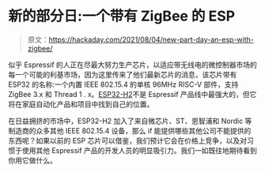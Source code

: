 # 新的部分日:一个带有 ZigBee 的 ESP

> 原文：<https://hackaday.com/2021/08/04/new-part-day-an-esp-with-zigbee/>

似乎 Espressif 的人正在尽最大努力生产芯片，以适应带无线电的微控制器市场的每一个可能的利基市场，因为这里传来了他们最新芯片的消息，该芯片带有 ESP32 的名称:一个内置 IEEE 802.15.4 的单核 96MHz RISC-V 部件，支持 ZigBee 3.x 和 Thread 1 . x。[ESP32-H2](https://www.espressif.com/en/news/ESP32_H2)不是 Espressif 产品线中最强大的，但它将在家庭自动化产品和项目中找到自己的位置。

在日益拥挤的市场中，ESP32-H2 加入了来自微芯片、ST、恩智浦和 Nordic 等制造商的众多其他 IEEE 802.15.4 设备，那么 if 能提供哪些其他公司不能提供的东西呢？如果以前的 ESP 芯片可以借鉴，我们预计它会在价格上竞争，以及对习惯于使用其他 Espressif 产品的开发人员的明显吸引力。我们一如既往地期待看到你用它做什么。